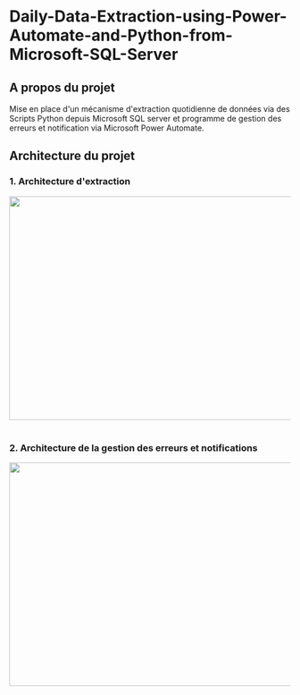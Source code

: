 # Daily-Data-Extraction-using-Power-Automate-and-Python-from-Microsoft-SQL-Server

## A propos du projet

Mise en place d'un mécanisme d'extraction quotidienne de données via des Scripts Python depuis Microsoft SQL server  et programme de gestion des erreurs et notification via Microsoft Power Automate.

## Architecture du projet
### 1. Architecture d'extraction

<div align="center">
  <img src="https://github.com/user-attachments/assets/21a9b471-0251-4db8-acc2-8acdbb278cc6" width="600" height="400"/>
  
</div><br>

### 2. Architecture de la gestion des erreurs et notifications
<div align="center">
  <img src="https://github.com/user-attachments/assets/a4afb7bb-9011-4397-be36-80fb92a25b3c" width="600" height="400"/>
  
</div><br>

